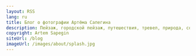 ```yaml
---
layout: RSS
lang: ru
title: Блог о фотографии Артёма Сапегина
description: Пейзаж, городской пейзаж, путешествия, тревел, природа, собаки.
copyright: Artem Sapegin
siteUrl: /blog
imageUrl: /images/about/splash.jpg
---
```

